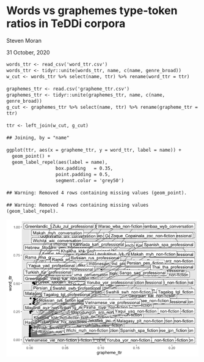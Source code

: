 Words vs graphemes type-token ratios in TeDDi corpora
================
Steven Moran

31 October, 2020

    words_ttr <- read_csv('word_ttr.csv')
    words_ttr <- tidyr::unite(words_ttr, name, c(name, genre_broad))
    w_cut <- words_ttr %>% select(name, ttr) %>% rename(word_ttr = ttr)

    graphemes_ttr <- read.csv('grapheme_ttr.csv')
    graphemes_ttr <- tidyr::unite(graphemes_ttr, name, c(name, genre_broad))
    g_cut <- graphemes_ttr %>% select(name, ttr) %>% rename(grapheme_ttr = ttr)

    ttr <- left_join(w_cut, g_cut)

    ## Joining, by = "name"

    ggplot(ttr, aes(x = grapheme_ttr, y = word_ttr, label = name)) +
      geom_point() +
      geom_label_repel(aes(label = name),
                      box.padding   = 0.35,
                      point.padding = 0.5,
                      segment.color = 'grey50')

    ## Warning: Removed 4 rows containing missing values (geom_point).

    ## Warning: Removed 4 rows containing missing values (geom_label_repel).

![](words_vs_graphemes_ttr_files/figure-gfm/unnamed-chunk-4-1.png)<!-- -->
